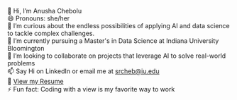 👋 Hi, I’m Anusha Chebolu  
😄 Pronouns: she/her  
👀 I’m curious about the endless possibilities of applying AI and data science to tackle complex challenges.  
🌱 I’m currently pursuing a Master's in Data Science at Indiana University Bloomington  
💞️ I’m looking to collaborate on projects that leverage AI to solve real-world problems  
📫 Say Hi on LinkedIn or email me at srcheb@iu.edu  
📄 [View my Resume](https://shorturl.at/nn7PG)  
⚡ Fun fact: Coding with a view is my favorite way to work
<!---
anusha-chebolu/anusha-chebolu is a ✨ special ✨ repository because its `README.md` (this file) appears on your GitHub profile.
You can click the Preview link to take a look at your changes.
--->

